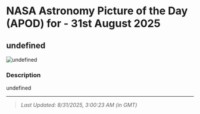 
# NASA Astronomy Picture of the Day (APOD) for - 31st August 2025
## undefined

![undefined](undefined)

### Description
undefined

---
> _Last Updated: 8/31/2025, 3:00:23 AM (in GMT)_
